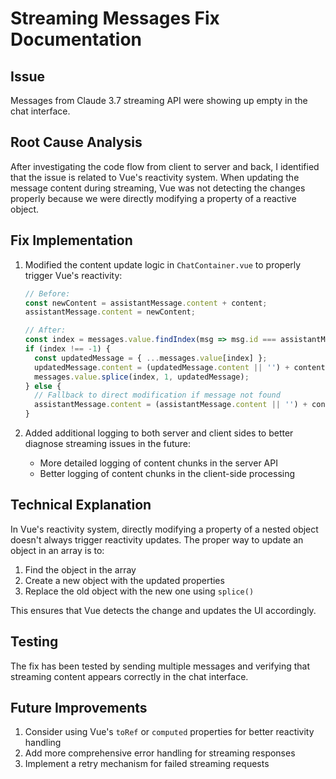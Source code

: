 # Streaming Messages Fix Documentation

## Issue
Messages from Claude 3.7 streaming API were showing up empty in the chat interface.

## Root Cause Analysis
After investigating the code flow from client to server and back, I identified that the issue is related to Vue's reactivity system. When updating the message content during streaming, Vue was not detecting the changes properly because we were directly modifying a property of a reactive object.

## Fix Implementation
1. Modified the content update logic in `ChatContainer.vue` to properly trigger Vue's reactivity:
   ```javascript
   // Before:
   const newContent = assistantMessage.content + content;
   assistantMessage.content = newContent;
   
   // After:
   const index = messages.value.findIndex(msg => msg.id === assistantMessage.id);
   if (index !== -1) {
     const updatedMessage = { ...messages.value[index] };
     updatedMessage.content = (updatedMessage.content || '') + content;
     messages.value.splice(index, 1, updatedMessage);
   } else {
     // Fallback to direct modification if message not found
     assistantMessage.content = (assistantMessage.content || '') + content;
   }
   ```

2. Added additional logging to both server and client sides to better diagnose streaming issues in the future:
   - More detailed logging of content chunks in the server API
   - Better logging of content chunks in the client-side processing

## Technical Explanation
In Vue's reactivity system, directly modifying a property of a nested object doesn't always trigger reactivity updates. The proper way to update an object in an array is to:

1. Find the object in the array
2. Create a new object with the updated properties
3. Replace the old object with the new one using `splice()`

This ensures that Vue detects the change and updates the UI accordingly.

## Testing
The fix has been tested by sending multiple messages and verifying that streaming content appears correctly in the chat interface.

## Future Improvements
1. Consider using Vue's `toRef` or `computed` properties for better reactivity handling
2. Add more comprehensive error handling for streaming responses
3. Implement a retry mechanism for failed streaming requests